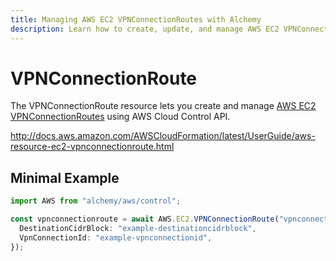 ```yaml
---
title: Managing AWS EC2 VPNConnectionRoutes with Alchemy
description: Learn how to create, update, and manage AWS EC2 VPNConnectionRoutes using Alchemy Cloud Control.
---
```


# VPNConnectionRoute

The VPNConnectionRoute resource lets you create and manage [AWS EC2 VPNConnectionRoutes](https://docs.aws.amazon.com/ec2/latest/userguide/) using AWS Cloud Control API.

http://docs.aws.amazon.com/AWSCloudFormation/latest/UserGuide/aws-resource-ec2-vpnconnectionroute.html

## Minimal Example

```ts
import AWS from "alchemy/aws/control";

const vpnconnectionroute = await AWS.EC2.VPNConnectionRoute("vpnconnectionroute-example", {
  DestinationCidrBlock: "example-destinationcidrblock",
  VpnConnectionId: "example-vpnconnectionid",
});
```

